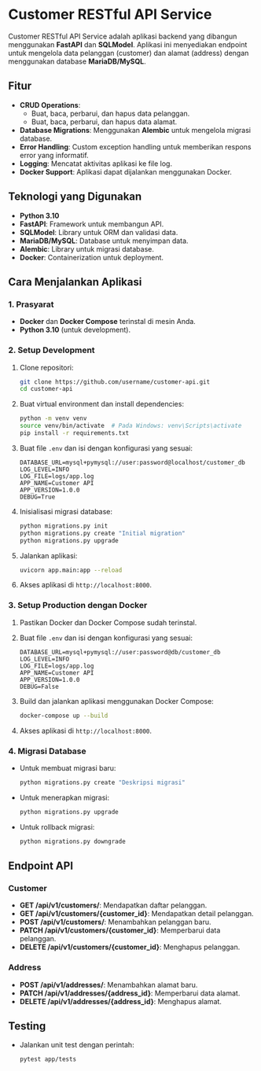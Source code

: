 # Customer RESTful API Service

Customer RESTful API Service adalah aplikasi backend yang dibangun menggunakan **FastAPI** dan **SQLModel**. Aplikasi ini menyediakan endpoint untuk mengelola data pelanggan (customer) dan alamat (address) dengan menggunakan database **MariaDB/MySQL**.

## Fitur

- **CRUD Operations**:
  - Buat, baca, perbarui, dan hapus data pelanggan.
  - Buat, baca, perbarui, dan hapus data alamat.
- **Database Migrations**: Menggunakan **Alembic** untuk mengelola migrasi database.
- **Error Handling**: Custom exception handling untuk memberikan respons error yang informatif.
- **Logging**: Mencatat aktivitas aplikasi ke file log.
- **Docker Support**: Aplikasi dapat dijalankan menggunakan Docker.

## Teknologi yang Digunakan

- **Python 3.10**
- **FastAPI**: Framework untuk membangun API.
- **SQLModel**: Library untuk ORM dan validasi data.
- **MariaDB/MySQL**: Database untuk menyimpan data.
- **Alembic**: Library untuk migrasi database.
- **Docker**: Containerization untuk deployment.

## Cara Menjalankan Aplikasi

### 1. Prasyarat

- **Docker** dan **Docker Compose** terinstal di mesin Anda.
- **Python 3.10** (untuk development).

### 2. Setup Development

1. Clone repositori:
   ```bash
   git clone https://github.com/username/customer-api.git
   cd customer-api
   ```

2. Buat virtual environment dan install dependencies:
   ```bash
   python -m venv venv
   source venv/bin/activate  # Pada Windows: venv\Scripts\activate
   pip install -r requirements.txt
   ```

3. Buat file `.env` dan isi dengan konfigurasi yang sesuai:
   ```env
   DATABASE_URL=mysql+pymysql://user:password@localhost/customer_db
   LOG_LEVEL=INFO
   LOG_FILE=logs/app.log
   APP_NAME=Customer API
   APP_VERSION=1.0.0
   DEBUG=True
   ```

4. Inisialisasi migrasi database:
   ```bash
   python migrations.py init
   python migrations.py create "Initial migration"
   python migrations.py upgrade
   ```

5. Jalankan aplikasi:
   ```bash
   uvicorn app.main:app --reload
   ```

6. Akses aplikasi di `http://localhost:8000`.

### 3. Setup Production dengan Docker

1. Pastikan Docker dan Docker Compose sudah terinstal.

2. Buat file `.env` dan isi dengan konfigurasi yang sesuai:
   ```env
   DATABASE_URL=mysql+pymysql://user:password@db/customer_db
   LOG_LEVEL=INFO
   LOG_FILE=logs/app.log
   APP_NAME=Customer API
   APP_VERSION=1.0.0
   DEBUG=False
   ```

3. Build dan jalankan aplikasi menggunakan Docker Compose:
   ```bash
   docker-compose up --build
   ```

4. Akses aplikasi di `http://localhost:8000`.

### 4. Migrasi Database

- Untuk membuat migrasi baru:
  ```bash
  python migrations.py create "Deskripsi migrasi"
  ```

- Untuk menerapkan migrasi:
  ```bash
  python migrations.py upgrade
  ```

- Untuk rollback migrasi:
  ```bash
  python migrations.py downgrade
  ```

## Endpoint API

### Customer

- **GET /api/v1/customers/**: Mendapatkan daftar pelanggan.
- **GET /api/v1/customers/{customer_id}**: Mendapatkan detail pelanggan.
- **POST /api/v1/customers/**: Menambahkan pelanggan baru.
- **PATCH /api/v1/customers/{customer_id}**: Memperbarui data pelanggan.
- **DELETE /api/v1/customers/{customer_id}**: Menghapus pelanggan.

### Address

- **POST /api/v1/addresses/**: Menambahkan alamat baru.
- **PATCH /api/v1/addresses/{address_id}**: Memperbarui data alamat.
- **DELETE /api/v1/addresses/{address_id}**: Menghapus alamat.

## Testing

- Jalankan unit test dengan perintah:
  ```bash
  pytest app/tests
  ```